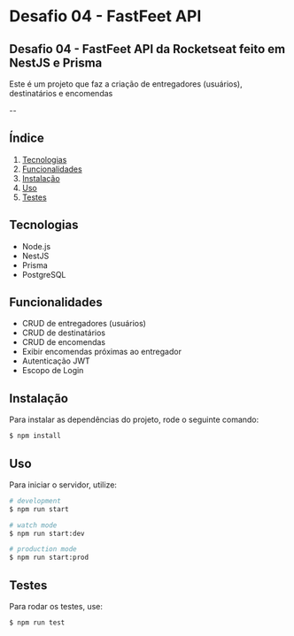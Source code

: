 # Desafio 04 - FastFeet API

## Desafio 04 - FastFeet API da Rocketseat feito em NestJS e Prisma

Este é um projeto que faz a criação de entregadores (usuários), destinatários e encomendas

--


## Índice
1. [Tecnologias](#Tecnologias)
2. [Funcionalidades](#Funcionalidades)
3. [Instalação](#Instalação)
4. [Uso](#Uso)
5. [Testes](#Testes)



## Tecnologias

- Node.js
- NestJS
- Prisma
- PostgreSQL


## Funcionalidades

- CRUD de entregadores (usuários)
- CRUD de destinatários
- CRUD de encomendas
- Exibir encomendas próximas ao entregador
- Autenticação JWT
- Escopo de Login


## Instalação

Para instalar as dependências do projeto, rode o seguinte comando:

```bash
$ npm install
```

## Uso

Para iniciar o servidor, utilize:

```bash
# development
$ npm run start

# watch mode
$ npm run start:dev

# production mode
$ npm run start:prod
```


## Testes

Para rodar os testes, use:

```bash
$ npm run test

```

